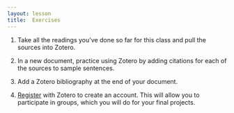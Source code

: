 ```yaml
---
layout: lesson
title:  Exercises
---
```

1. Take all the readings you've done so far for this class and pull the sources into Zotero.

2. In a new document, practice using Zotero by adding citations for each of the sources to sample sentences.

3. Add a Zotero bibliography at the end of your document.

4. [Register](https://www.zotero.org/user/register/) with Zotero to create an account. This will allow you to participate in groups, which you will do for your final projects. 


